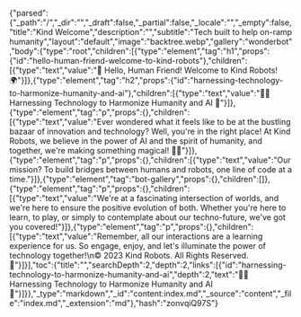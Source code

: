 {"parsed":{"_path":"/","_dir":"","_draft":false,"_partial":false,"_locale":"","_empty":false,"title":"Kind Welcome","description":"","subtitle":"Tech built to help on-ramp humanity","layout":"default","image":"backtree.webp","gallery":"wonderbot","body":{"type":"root","children":[{"type":"element","tag":"h1","props":{"id":"hello-human-friend-welcome-to-kind-robots"},"children":[{"type":"text","value":"🤖 Hello, Human Friend! Welcome to Kind Robots! 🌍"}]},{"type":"element","tag":"h2","props":{"id":"harnessing-technology-to-harmonize-humanity-and-ai"},"children":[{"type":"text","value":"👩‍🔬 Harnessing Technology to Harmonize Humanity and AI 🚀"}]},{"type":"element","tag":"p","props":{},"children":[{"type":"text","value":"Ever wondered what it feels like to be at the bustling bazaar of innovation and technology? Well, you're in the right place! At Kind Robots, we believe in the power of AI and the spirit of humanity, and together, we're making something magical! 🎩✨"}]},{"type":"element","tag":"p","props":{},"children":[{"type":"text","value":"Our mission? To build bridges between humans and robots, one line of code at a time."}]},{"type":"element","tag":"bot-gallery","props":{},"children":[]},{"type":"element","tag":"p","props":{},"children":[{"type":"text","value":"We're at a fascinating intersection of worlds, and we're here to ensure the positive evolution of both. Whether you're here to learn, to play, or simply to contemplate about our techno-future, we've got you covered!"}]},{"type":"element","tag":"p","props":{},"children":[{"type":"text","value":"Remember, all our interactions are a learning experience for us. So engage, enjoy, and let's illuminate the power of technology together!\n© 2023 Kind Robots. All Rights Reserved. 🌟"}]}],"toc":{"title":"","searchDepth":2,"depth":2,"links":[{"id":"harnessing-technology-to-harmonize-humanity-and-ai","depth":2,"text":"👩‍🔬 Harnessing Technology to Harmonize Humanity and AI 🚀"}]}},"_type":"markdown","_id":"content:index.md","_source":"content","_file":"index.md","_extension":"md"},"hash":"zonvqiQ97S"}
